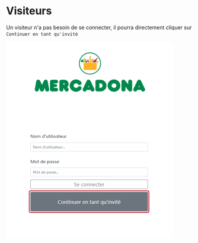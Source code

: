 # Visiteurs

Un visiteur n'a pas besoin de se connecter, il pourra directement cliquer sur `Continuer en tant qu'invité`

![](login.png)